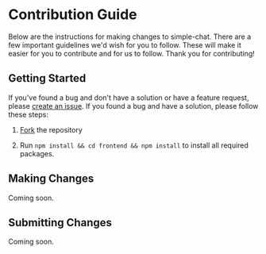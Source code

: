  
# Contribution Guide
Below are the instructions for making changes to simple-chat. There are a few important guidelines we'd wish for you to follow.
These will make it easier for you to contribute and for us to follow. Thank you for contributing!

## Getting Started
If you've found a bug and don't have a solution or have a feature request, please [create an issue](https://github.com/mbrandau/simple-chat/issues/new).
If you found a bug and have a solution, please follow these steps:

1. [Fork](https://github.com/mbrandau/simple-chat/fork) the repository

2. Run `npm install && cd frontend && npm install` to install all required packages.

## Making Changes
Coming soon.

## Submitting Changes
Coming soon.
